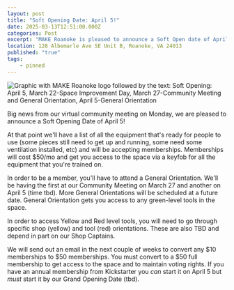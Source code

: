 ```yaml
---
layout: post
title: "Soft Opening Date: April 5!"
date: 2025-03-13T12:51:00.000Z
categories: Post
excerpt: "MAKE Roanoke is pleased to announce a Soft Open date of April 5! "
location: 128 Albemarle Ave SE Unit B, Roanoke, VA 24013
published: "true"
tags:
    - pinned
---
```

![Graphic with MAKE Roanoke logo followed by the text: Soft Opening: April 5, March 22-Space Improvement Day, March 27-Community Meeting and General Orientation, April 5-General Orientation](/assets/images/2025-3-10-soft-opening-april-5.png)

Big news from our virtual community meeting on Monday, we are pleased to announce a Soft Opening Date of April 5! 

At that point we'll have a list of all the equipment that's ready for people to use (some pieces still need to get up and running, some need some ventilation installed, etc) and will be accepting memberships. Memberships will cost $50/mo and get you access to the space via a keyfob for all the equipment that you're trained on. 

In order to be a member, you'll have to attend a General Orientation. We'll be having the first at our Community Meeting on March 27 and another on April 5 (time tbd). More General Orientations will be scheduled at a future date. General Orientation gets you access to any green-level tools in the space. 

In order to access Yellow and Red level tools, you will need to go through specific shop (yellow) and tool (red) orientations. These are also TBD and depend in part on our Shop Captains.

We will send out an email in the next couple of weeks to convert any $10 memberships to $50 memberships. You must convert to a $50 full membership to get access to the space and to maintain voting rights. If you have an annual membership from Kickstarter you *can* start it on April 5 but *must* start it by our Grand Opening Date (tbd).
